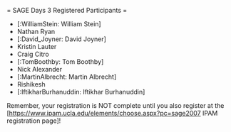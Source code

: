 = SAGE Days 3 Registered Participants =
 * [:WilliamStein: William Stein]
 * Nathan Ryan
 * [:David_Joyner: David Joyner]
 * Kristin Lauter
 * Craig Citro
 * [:TomBoothby: Tom Boothby]
 * Nick Alexander
 * [:MartinAlbrecht: Martin Albrecht]
 * Rishikesh
 * [:IftikharBurhanuddin: Iftikhar Burhanuddin]

Remember, your registration is NOT complete until you also register at the 
[https://www.ipam.ucla.edu/elements/choose.aspx?pc=sage2007 IPAM registration page]!
